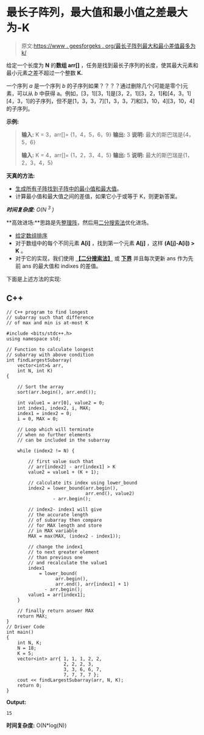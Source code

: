 # 最长子阵列，最大值和最小值之差最大为-K

> 原文:[https://www . geesforgeks . org/最长子阵列最大和最小差值最多为 k/](https://www.geeksforgeeks.org/longest-subarray-such-that-difference-of-max-and-min-is-at-most-k/)

给定一个长度为 **N** 的**数组 arr[]** ，任务是找到最长子序列的长度，使其最大元素和最小元素之差不超过一个整数 **K.**

一个序列 *a* 是一个序列 *b* 的子序列如果？？？？通过删除几个(可能是零个)元素，可以从 *b* 中获得 a。例如，[3，1][3，1]是[3，2，1][3，2，1]和[4，3，1][4，3，1]的子序列，但不是[1，3，3，7][1，3，3，7]和[3，10，4][3，10，4]的子序列。

**示例:**

> **输入:** K = 3，arr[]= {1，4，5，6，9}
> **输出:** 3
> **说明:**
> 最大的斯巴瑞是{4，5，6}
> 
> **输入:** K = 4，arr[]= {1，2，3，4，5}
> **输出:** 5
> **说明:**
> 最大的斯巴瑞是{1，2，3，4，5}

**天真的方法:**

*   [生成所有子阵](https://www.geeksforgeeks.org/generating-subarrays-using-recursion/)[找到子阵中的最小值和最大值](https://www.geeksforgeeks.org/maximum-and-minimum-in-an-array/)。
*   计算最小值和最大值之间的差值，如果它小于或等于 K，则更新答案。

***时间复杂度:** O(N <sup>3</sup> )*

**高效进场:**思路是先[整理阵](https://www.geeksforgeeks.org/sorting-algorithms/)，然后用[二分搜索法](https://www.geeksforgeeks.org/binary-search/)优化进场。

*   [给定数组排序](https://www.geeksforgeeks.org/array-data-structure/array-sorting/)
*   对于数组中的每个不同元素 **A[i]** ，找到第一个元素 **A[j]** ，这样 **(A[j]-A[i]) > K** 。
*   对于它的实现，我们使用 [**【二分搜索法】**](https://www.geeksforgeeks.org/binary-search/) 或 [**下界**](https://www.geeksforgeeks.org/upper_bound-and-lower_bound-for-vector-in-cpp-stl/) 并且每次更新 ans 作为先前 ans 的最大值和 indixes 的差值。

下面是上述方法的实现:

## C++

```
// C++ program to find longest
// subarray such that difference
// of max and min is at-most K

#include <bits/stdc++.h>
using namespace std;

// Function to calculate longest
// subarray with above condition
int findLargestSubarray(
    vector<int>& arr,
    int N, int K)
{

    // Sort the array
    sort(arr.begin(), arr.end());

    int value1 = arr[0], value2 = 0;
    int index1, index2, i, MAX;
    index1 = index2 = 0;
    i = 0, MAX = 0;

    // Loop which will terminate
    // when no further elements
    // can be included in the subarray

    while (index2 != N) {

        // first value such that
        // arr[index2] - arr[index1] > K
        value2 = value1 + (K + 1);

        // calculate its index using lower_bound
        index2 = lower_bound(arr.begin(),
                             arr.end(), value2)
                 - arr.begin();

        // index2- index1 will give
        // the accurate length
        // of subarray then compare
        // for MAX length and store
        // in MAX variable
        MAX = max(MAX, (index2 - index1));

        // change the index1
        // to next greater element
        // than previous one
        // and recalculate the value1
        index1
            = lower_bound(
                  arr.begin(),
                  arr.end(), arr[index1] + 1)
              - arr.begin();
        value1 = arr[index1];
    }

    // finally return answer MAX
    return MAX;
}
// Driver Code
int main()
{
    int N, K;
    N = 18;
    K = 5;
    vector<int> arr{ 1, 1, 1, 2, 2,
                     2, 2, 2, 3,
                     3, 3, 6, 6, 7,
                     7, 7, 7, 7 };
    cout << findLargestSubarray(arr, N, K);
    return 0;
}
```

**Output:** 

```
15
```

**时间复杂度:** O(N*log(N))
